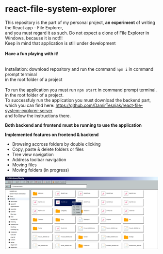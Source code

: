 # react-file-system-explorer
This repository is the part of my personal project, **an experiment** of writing the React app - File Explorer,
<br> and you must regard it as such. Do not expect a clone of File Explorer in Windows, because it is not!!!
<br>Keep in mind that application is still under development
<br>
<br>**Have a fun playing with it!**
<br>
<br>
<br>Installation: download repository and run the command ```npm i``` in command prompt terminal
<br> in the root folder of a project
<br>
<br>To run the application you must run ```npm start``` in command prompt terminal.
<br> in the root folder of a project.
<br>
To successfuly run the application you must download the backend part,
<br> which you can find here: https://github.com/DamirTesnjak/react-file-system-explorer-server
<br> and follow the instructions there.

**Both backend and frontend must be running to use the application**

**Implemented features on frontend & backend**
- Browsing accross folders by double clicking
- Copy, paste & delete folders or files
- Tree view navigation
- Address toolbar navigation
- Moving files
- Moving folders (in progress)



![sreenshot](https://github.com/DamirTesnjak/react-file-system-explorer/blob/main/Posnetek%20zaslona%202024-06-11%20221907.png)
